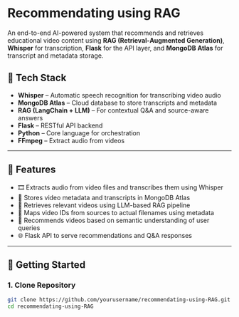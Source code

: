 # Recommendating using RAG

An end-to-end AI-powered system that recommends and retrieves educational video content using **RAG (Retrieval-Augmented Generation)**, **Whisper** for transcription, **Flask** for the API layer, and **MongoDB Atlas** for transcript and metadata storage.

## 🧠 Tech Stack

- **Whisper** – Automatic speech recognition for transcribing video audio
- **MongoDB Atlas** – Cloud database to store transcripts and metadata
- **RAG (LangChain + LLM)** – For contextual Q&A and source-aware answers
- **Flask** – RESTful API backend
- **Python** – Core language for orchestration
- **FFmpeg** – Extract audio from videos

---

## 📌 Features

- 🎞️ Extracts audio from video files and transcribes them using Whisper
- 💾 Stores video metadata and transcripts in MongoDB Atlas
- 🤖 Retrieves relevant videos using LLM-based RAG pipeline
- 🔗 Maps video IDs from sources to actual filenames using metadata
- 🧠 Recommends videos based on semantic understanding of user queries
- 🌐 Flask API to serve recommendations and Q&A responses

---

## 🚀 Getting Started

### 1. Clone Repository

```bash
git clone https://github.com/yourusername/recommendating-using-RAG.git
cd recommendating-using-RAG
